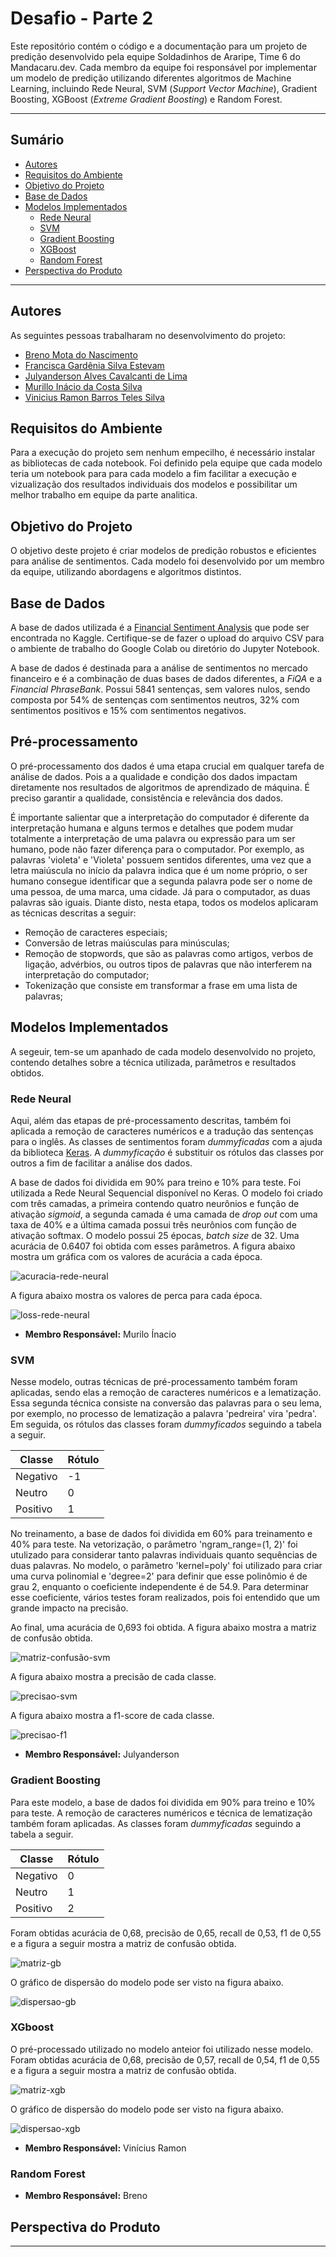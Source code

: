 # Desafio - Parte 2

Este repositório contém o código e a documentação para um projeto de predição desenvolvido pela equipe Soldadinhos de Araripe, Time 6 do Mandacaru.dev. Cada membro da equipe foi responsável por implementar um modelo de predição utilizando diferentes algoritmos de Machine Learning, incluindo Rede Neural, SVM (*Support Vector Machine*), Gradient Boosting, XGBoost (*Extreme Gradient Boosting*) e Random Forest. 

*******
## Sumário

 - [Autores](#autores)
 - [Requisitos do Ambiente](#requisitos)
 - [Objetivo do Projeto](#objetivo)
 - [Base de Dados](#dataset)
 - [Modelos Implementados](#modelos)
   - [Rede Neural](#rede-neural)
   - [SVM](#svm)
   - [Gradient Boosting](#gb)
   - [XGBoost](#xgb)
   - [Random Forest](#rf)
 - [Perspectiva do Produto](#produto)

*******

<div id = 'autores' />
  
## Autores 

As seguintes pessoas trabalharam no desenvolvimento do projeto:

- [Breno Mota do Nascimento](https://github.com/Escumalha)
- [Francisca Gardênia Silva Estevam](https://github.com/gardeniaestevam)
- [Julyanderson Alves Cavalcanti de Lima](https://github.com/ansderson122)
- [Murillo Inácio da Costa Silva](https://github.com/likotrico)
- [Vinicius Ramon Barros Teles Silva](https://github.com/ViniRamon1)

<div id = 'requisitos' />

## Requisitos do Ambiente

Para a execução do projeto sem nenhum empecilho, é necessário instalar as bibliotecas de cada notebook. Foi definido pela equipe que cada modelo teria um notebook para para cada modelo a fim facilitar a execução e vizualização dos resultados individuais dos modelos e possibilitar um melhor trabalho em equipe da parte analitica.

<div id = 'objetivo' />

## Objetivo do Projeto

O objetivo deste projeto é criar modelos de predição robustos e eficientes para análise de sentimentos. Cada modelo foi desenvolvido por um membro da equipe, utilizando abordagens e algoritmos distintos.

<div id = 'dataset' />

## Base de Dados

A base de dados utilizada é a [Financial Sentiment Analysis](https://www.kaggle.com/datasets/sbhatti/financial-sentiment-analysis) que pode ser encontrada no Kaggle. Certifique-se de fazer o upload do arquivo CSV para o ambiente de trabalho do Google Colab ou diretório do Jupyter Notebook.

A base de dados é destinada para a análise de sentimentos no mercado financeiro e é a combinação de duas bases de dados diferentes, a *FiQA* e a *Financial PhraseBank*. Possui 5841 sentenças, sem valores nulos, sendo composta por 54% de sentenças com sentimentos neutros, 32% com sentimentos positivos e 15% com sentimentos negativos.

<div id = 'prepro' />

## Pré-processamento 

O pré-processamento dos dados é uma etapa crucial em qualquer tarefa de análise de dados. Pois a a qualidade e condição dos dados impactam diretamente nos resultados de algoritmos de aprendizado de máquina. É preciso garantir a qualidade, consistência e relevância dos dados. 

É importante salientar que a interpretação do computador é diferente da interpretação humana e alguns termos e detalhes que podem mudar totalmente a interpretação de uma palavra ou expressão para um ser humano, pode não fazer diferença para o computador. Por exemplo, as palavras 'violeta' e 'Violeta' possuem sentidos diferentes, uma vez que a letra maiúscula no início da palavra indica que é um nome próprio, o ser humano consegue identificar que a segunda palavra pode ser o nome de uma pessoa, de uma marca, uma cidade. Já para o computador, as duas palavras são iguais. Diante disto, nesta etapa, todos os modelos aplicaram as técnicas descritas a seguir:

- Remoção de caracteres especiais;
- Conversão de letras maiúsculas para minúsculas;
- Remoção de stopwords, que são as palavras como artigos, verbos de ligação, advérbios, ou outros tipos de palavras que não interferem na interpretação do computador;
- Tokenização que consiste em transformar a frase em uma lista de palavras;

<div id = 'modelos' />

## Modelos Implementados

A segeuir, tem-se um apanhado de cada modelo desenvolvido no projeto, contendo detalhes sobre a técnica utilizada, parâmetros e resultados obtidos. 

<div id='rede-neural'/>
 
### Rede Neural

Aqui, além das etapas de pré-processamento descritas, também foi aplicada a remoção de caracteres numéricos e a tradução das sentenças para o inglês. As classes de sentimentos foram *dummyficadas* com a ajuda da biblioteca [Keras](https://keras.io/). A *dummyficação* é substituir os rótulos das classes por outros a fim de facilitar a análise dos dados. 

A base de dados foi dividida em 90% para treino e 10% para teste. Foi utilizada a Rede Neural Sequencial disponível no Keras. O modelo foi criado com três camadas, a primeira contendo quatro neurônios e função de ativação *sigmoid*, a segunda camada é uma camada de *drop out* com uma taxa de 40% e a última camada possui três neurônios com função de ativação softmax. O modelo possui 25 épocas, *batch size* de 32. Uma acurácia de 0.6407 foi obtida com esses parâmetros. A figura abaixo mostra um gráfica com os valores de acurácia a cada época. 

![acuracia-rede-neural](https://github.com/gardeniaestevam/time6-mandacaru.dev/assets/72508388/f775acd5-d900-4915-8f20-f7d741412409)

A figura abaixo mostra os valores de perca para cada época.

![loss-rede-neural](https://github.com/gardeniaestevam/time6-mandacaru.dev/assets/72508388/ff75d86f-aaaa-4546-b524-0d4e54a17074)

* **Membro Responsável:** Murilo Ínacio

<div id='svm'/>

### SVM 

Nesse modelo, outras técnicas de pré-processamento também foram aplicadas, sendo elas a remoção de caracteres numéricos e a lematização. Essa segunda técnica consiste na conversão das palavras para o seu lema, por exemplo, no processo de lematização a palavra 'pedreira' vira 'pedra'. Em seguida, os rótulos das classes foram *dummyficados* seguindo a tabela a seguir.

Classe   | Rótulo
--------- | ------
Negativo | -1
Neutro | 0
Positivo | 1

No treinamento, a base de dados foi dividida em 60% para treinamento e 40% para teste. Na vetorização, o parâmetro 'ngram_range=(1, 2)' foi utulizado para considerar tanto palavras individuais quanto sequências de duas palavras. No modelo, o parâmetro 'kernel=poly' foi utilizado para criar uma curva polinomial e 'degree=2' para definir que esse polinômio é de grau 2, enquanto o coeficiente independente é de 54.9. Para determinar esse coeficiente, vários testes foram realizados, pois foi entendido que um grande impacto na precisão.

Ao final, uma acurácia de 0,693 foi obtida. A figura abaixo mostra a matriz de confusão obtida.

![matriz-confusão-svm](https://github.com/gardeniaestevam/time6-mandacaru.dev/assets/72508388/c5102c24-68f6-421d-a843-800062bea000)

A figura abaixo mostra a precisão de cada classe.

![precisao-svm](https://github.com/gardeniaestevam/time6-mandacaru.dev/assets/72508388/2740becf-31ae-43a6-9855-bb7b67c858f3)

A figura abaixo mostra a f1-score de cada classe.

![precisao-f1](https://github.com/gardeniaestevam/time6-mandacaru.dev/assets/72508388/dd91ca22-b50d-4dc3-8797-495c9b400a65)


* **Membro Responsável:** Julyanderson

<div id='gb'/>

### Gradient Boosting 

Para este modelo, a base de dados foi dividida em 90% para treino e 10% para teste. A remoção de caracteres numéricos e técnica de lematização também foram aplicadas. As classes foram *dummyficadas* seguindo a tabela a seguir.

Classe   | Rótulo
--------- | ------
Negativo | 0
Neutro | 1
Positivo | 2

Foram obtidas acurácia de 0,68, precisão de 0,65, recall de 0,53, f1 de 0,55 e a figura a seguir mostra a matriz de confusão obtida.

![matriz-gb](https://github.com/gardeniaestevam/time6-mandacaru.dev/assets/72508388/9d2ba139-13f3-4183-bfdc-b441fc382d7e)

O gráfico de dispersão do modelo pode ser visto na figura abaixo.

![dispersao-gb](https://github.com/gardeniaestevam/time6-mandacaru.dev/assets/72508388/a490816f-2526-4b4a-bb66-5268938fb37c)

<div id='xgb'/>

### XGboost

O pré-processado utilizado no modelo anteior foi utilizado nesse modelo. Foram obtidas acurácia de 0,68, precisão de 0,57, recall de 0,54, f1 de 0,55 e a figura a seguir mostra a matriz de confusão obtida.

![matriz-xgb](https://github.com/gardeniaestevam/time6-mandacaru.dev/assets/72508388/c52c85b8-74f4-4e33-8875-6672884b5c3f)

O gráfico de dispersão do modelo pode ser visto na figura abaixo.

![dispersao-xgb](https://github.com/gardeniaestevam/time6-mandacaru.dev/assets/72508388/2d1c2a64-758c-48c8-a943-4bd9de70fbfc)


* **Membro Responsável:** Vinícius Ramon

<div id='rf'/>

### Random Forest

* **Membro Responsável:** Breno

<div id='produto'/>

## Perspectiva do Produto


*******
